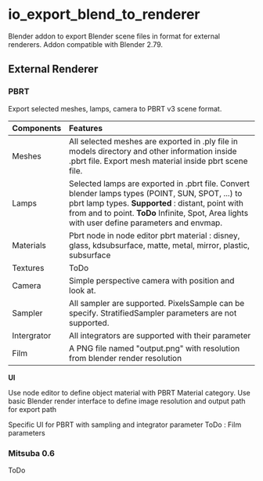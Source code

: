 # io_export_blend_to_renderer

Blender addon to export Blender scene files in format for external renderers. Addon compatible with Blender 2.79.

## External Renderer

### PBRT

Export selected meshes, lamps, camera to PBRT v3 scene format. 

Components  | Features
:-----------|:-----------
Meshes      | All selected meshes are exported in .ply file in models directory and other information inside .pbrt file. Export mesh material inside pbrt scene file.
Lamps       | Selected lamps are exported in .pbrt file. Convert blender lamps types (POINT, SUN, SPOT, ...) to pbrt lamp types. **Supported** : distant, point with from and to point. **ToDo** Infinite, Spot, Area lights with user define parameters and envmap.
Materials   | Pbrt node in node editor pbrt material : disney, glass, kdsubsurface, matte, metal, mirror, plastic, subsurface
Textures    | ToDo
Camera      | Simple perspective camera with position and look at.
Sampler     | All sampler are supported. PixelsSample can be specify. StratifiedSampler  parameters are not supported.
Intergrator | All integrators are supported with their parameter
Film        | A PNG file named "output.png" with resolution from blender render resolution

**UI**

Use node editor to define object material with PBRT Material category. 
Use basic Blender render interface to define image resolution and output path for export path

Specific UI for PBRT with sampling and integrator parameter
ToDo : Film parameters 

### Mitsuba 0.6

ToDo


